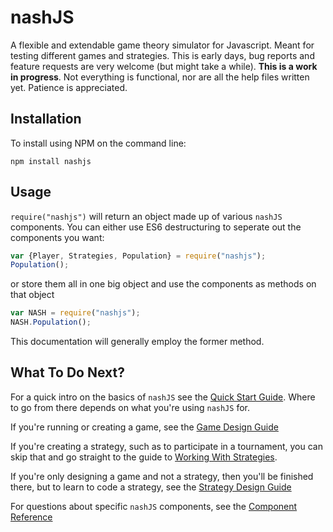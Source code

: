 # nashJS
A flexible and extendable game theory simulator for Javascript. Meant for testing different games and strategies. This is early days, bug reports and feature requests are very welcome (but might take a while). __This is a work in progress__. Not everything is functional, nor are all the help files written yet. Patience is appreciated.


## Installation

To install using NPM on the command line:

```
npm install nashjs
```
## Usage

`require("nashjs")` will return an object made up of various `nashJS` components. You can either use ES6 destructuring to seperate out the components you want:

```js
var {Player, Strategies, Population} = require("nashjs");
Population();
```

or store them all in one big object and use the components as methods on that object
```js
var NASH = require("nashjs");
NASH.Population();
```

This documentation will generally employ the former method.

## What To Do Next?

For a quick intro on the basics of `nashJS` see the [Quick Start Guide](./docs/quick-start.md). Where to go from there depends on what you're using `nashJS` for.

If you're running or creating a game, see the [Game Design Guide](./docs/game-design.md)

If you're creating a strategy, such as to participate in a tournament, you can skip that and go straight to the guide to [Working With Strategies](./docs/strategy-working).

If you're only designing a game and not a strategy, then you'll be finished there, but to learn to code a strategy, see the [Strategy Design Guide](./docs/strategy-design.md)

For questions about specific `nashJS` components, see the [Component Reference](./docs/components/index.md)
